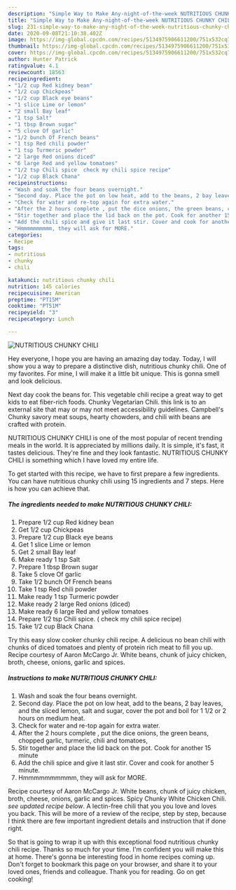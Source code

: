 ```yaml
---
description: "Simple Way to Make Any-night-of-the-week NUTRITIOUS CHUNKY CHILI"
title: "Simple Way to Make Any-night-of-the-week NUTRITIOUS CHUNKY CHILI"
slug: 231-simple-way-to-make-any-night-of-the-week-nutritious-chunky-chili
date: 2020-09-08T21:10:38.402Z
image: https://img-global.cpcdn.com/recipes/5134975906611200/751x532cq70/nutritious-chunky-chili-recipe-main-photo.jpg
thumbnail: https://img-global.cpcdn.com/recipes/5134975906611200/751x532cq70/nutritious-chunky-chili-recipe-main-photo.jpg
cover: https://img-global.cpcdn.com/recipes/5134975906611200/751x532cq70/nutritious-chunky-chili-recipe-main-photo.jpg
author: Hunter Patrick
ratingvalue: 4.1
reviewcount: 18563
recipeingredient:
- "1/2 cup Red kidney bean"
- "1/2 cup Chickpeas"
- "1/2 cup Black eye beans"
- "1 slice Lime or lemon"
- "2 small Bay leaf"
- "1 tsp Salt"
- "1 tbsp Brown sugar"
- "5 clove Of garlic"
- "1/2 bunch Of French beans"
- "1 tsp Red chili powder"
- "1 tsp Turmeric powder"
- "2 large Red onions diced"
- "6 large Red and yellow tomatoes"
- "1/2 tsp Chili spice  check my chili spice recipe"
- "1/2 cup Black Chana"
recipeinstructions:
- "Wash and soak the four beans overnight."
- "Second day. Place the pot on low heat, add to the beans, 2 bay leaves, and the sliced lemon, salt and sugar, cover the pot and boil for 1 1/2 or 2 hours on medium heat."
- "Check for water and re-top again for extra water."
- "After the 2 hours complete , put the dice onions, the green beans, chopped garlic, turmeric, chili and tomatoes,"
- "Stir together and place the lid back on the pot. Cook for another 15 minute"
- "Add the chili spice and give it last stir. Cover and cook for another 5 minute."
- "Hmmmmmmmmmm, they will ask for MORE."
categories:
- Recipe
tags:
- nutritious
- chunky
- chili

katakunci: nutritious chunky chili 
nutrition: 145 calories
recipecuisine: American
preptime: "PT15M"
cooktime: "PT51M"
recipeyield: "3"
recipecategory: Lunch

---
```



![NUTRITIOUS CHUNKY CHILI](https://img-global.cpcdn.com/recipes/5134975906611200/751x532cq70/nutritious-chunky-chili-recipe-main-photo.jpg)

Hey everyone, I hope you are having an amazing day today. Today, I will show you a way to prepare a distinctive dish, nutritious chunky chili. One of my favorites. For mine, I will make it a little bit unique. This is gonna smell and look delicious.

Next day cook the beans for. This vegetable chili recipe a great way to get kids to eat fiber-rich foods. Chunky Vegetarian Chili. this link is to an external site that may or may not meet accessibility guidelines. Campbell&#39;s Chunky savory meat soups, hearty chowders, and chili with beans are crafted with protein.

NUTRITIOUS CHUNKY CHILI is one of the most popular of recent trending meals in the world. It is appreciated by millions daily. It is simple, it's fast, it tastes delicious. They're fine and they look fantastic. NUTRITIOUS CHUNKY CHILI is something which I have loved my entire life.


To get started with this recipe, we have to first prepare a few ingredients. You can have nutritious chunky chili using 15 ingredients and 7 steps. Here is how you can achieve that.

<!--inarticleads1-->

##### The ingredients needed to make NUTRITIOUS CHUNKY CHILI:

1. Prepare 1/2 cup Red kidney bean
1. Get 1/2 cup Chickpeas
1. Prepare 1/2 cup Black eye beans
1. Get 1 slice Lime or lemon
1. Get 2 small Bay leaf
1. Make ready 1 tsp Salt
1. Prepare 1 tbsp Brown sugar
1. Take 5 clove Of garlic
1. Take 1/2 bunch Of French beans
1. Take 1 tsp Red chili powder
1. Make ready 1 tsp Turmeric powder
1. Make ready 2 large Red onions (diced)
1. Make ready 6 large Red and yellow tomatoes
1. Prepare 1/2 tsp Chili spice. ( check my chili spice recipe)
1. Take 1/2 cup Black Chana


Try this easy slow cooker chunky chili recipe. A delicious no bean chili with chunks of diced tomatoes and plenty of protein rich meat to fill you up. Recipe courtesy of Aaron McCargo Jr. White beans, chunk of juicy chicken, broth, cheese, onions, garlic and spices. 

<!--inarticleads2-->

##### Instructions to make NUTRITIOUS CHUNKY CHILI:

1. Wash and soak the four beans overnight.
1. Second day. Place the pot on low heat, add to the beans, 2 bay leaves, and the sliced lemon, salt and sugar, cover the pot and boil for 1 1/2 or 2 hours on medium heat.
1. Check for water and re-top again for extra water.
1. After the 2 hours complete , put the dice onions, the green beans, chopped garlic, turmeric, chili and tomatoes,
1. Stir together and place the lid back on the pot. Cook for another 15 minute
1. Add the chili spice and give it last stir. Cover and cook for another 5 minute.
1. Hmmmmmmmmmm, they will ask for MORE.


Recipe courtesy of Aaron McCargo Jr. White beans, chunk of juicy chicken, broth, cheese, onions, garlic and spices. Spicy Chunky White Chicken Chili. *see updated recipe below*. A lectin-free chili that you you love and loves you back. This will be more of a review of the recipe, step by step, because I think there are few important ingredient details and instruction that if done right. 

So that is going to wrap it up with this exceptional food nutritious chunky chili recipe. Thanks so much for your time. I'm confident you will make this at home. There's gonna be interesting food in home recipes coming up. Don't forget to bookmark this page on your browser, and share it to your loved ones, friends and colleague. Thank you for reading. Go on get cooking!
